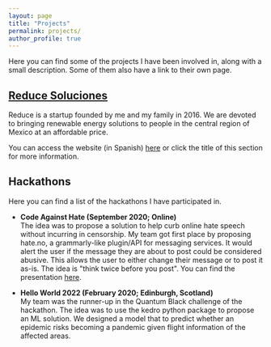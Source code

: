 ```yaml
---
layout: page
title: "Projects"
permalink: projects/
author_profile: true
---
```


Here you can find some of the projects I have been involved in, along with a small description. Some of them also have a link to their own page.


## [Reduce Soluciones](./reduce)

Reduce is a startup founded by me and my family in 2016. 
We are devoted to bringing renewable energy solutions to people in the central region of Mexico at an affordable price. 

You can access the website (in Spanish) [here](https://reducesoluciones.com/) or click the title of this section for more information.




## Hackathons

Here you can find a list of the hackathons I have participated in.

- **Code Against Hate (September 2020; Online)**<br>
The idea was to propose a solution to help curb online hate speech without incurring in censorship. My team got first place by proposing hate.no, a grammarly-like plugin/API for messaging services. It would alert the user if the message they are about to post could be considered abusive. This allows the user to either change their message or to post it as-is. The idea is "think twice before you post". You can find the presentation [here](https://fb.watch/2_RKIGY0pA/).

- **Hello World 2022 (February 2020; Edinburgh, Scotland)**<br>
My team was the runner-up in the Quantum Black challenge of the hackathon. The idea was to use the kedro python package to propose an ML solution. We designed a model that to predict whether an epidemic risks becoming a pandemic given flight information of the affected areas.